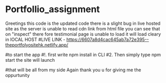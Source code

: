 ﻿# Portfollio_assignment

Greetings
this code is the updated code there is a slight bug in live hosted site as the server is unable to read cdn link from html file you can see that on "inspect"
there fore testimonial page is unable to load it will load cleary in lOCAL HOST
#LIVE LINK - https://6607a8d4cac645ab7a72e395--theportfolyositehk.netlify.app/

#to start the app
 #!. first write npm install in CLI
#2. Then simply type npm start the site will launch 

#that will be all from  my side
Again thank you u for giving me the oppurtunity
